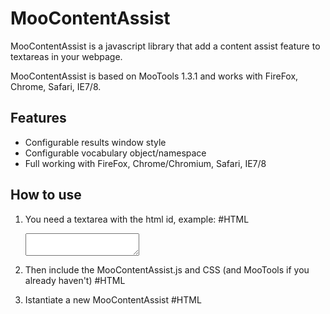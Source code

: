 MooContentAssist
================

MooContentAssist is a javascript library that add a content assist feature to textareas in your webpage.

MooContentAssist is based on MooTools 1.3.1 and works with FireFox, Chrome, Safari, IE7/8.

Features
--------
 * Configurable results window style
 * Configurable vocabulary object/namespace
 * Full working with FireFox, Chrome/Chromium, Safari, IE7/8

How to use
----------

1. You need a textarea with the html id, example:
	#HTML
	<textarea id="myeditor"></textarea>

2. Then include the MooContentAssist.js and CSS (and MooTools if you already haven't)
	#HTML
	<link type="text/css" rel="stylesheet" href="MooContentAssist.css" />
	<script src="js/lib/mootools-core-1.3.1-full-nocompat.js"></script>
	<script src="js/lib/mootools-more-1.3.1.1.js"></script>
	<script src="Source/MooContentAssist.js"></script>

3. Istantiate a new MooContentAssist
	#HTML
	<script type="text/javascript>
		window.addEvent("domready",function(){
			var editorAssisted = new MooContentAssist( {
				"source": document.id("myeditor"),
				"vocabulary" : {
					"key0": null,
					"key1": ["subkey1","subkey2","subkey3"],
					"key2": {
						"subsubkey1": null,
						"subsubkey2": ["a","b","c"],
						"subsubkey3": {
							"a": null,
							"b": ["1","2","3"]
						}
					}
				}
			});
		});
	</script>

Parameters / Options Mandatory
------------------------------
 * source: null,
 * vocabulary: null,

Parameters / Options Extra
------------------------------
 * frameSize - default: 3
 * animationDuration - default: 75
 * vocabularyDiscoverer - default: true
 * vocabularyUrl - default: null
 * vocabularyUrlParam - default: "ns"
 * vocabularyUrlMethod - default: "get"
 * windowPadding - default: {x: 0 y: 5}
 * itemType - default: "li"
 * itemsContainerType - default: "ul"
 * matchedTextItemType - default: "span"
 * aggressiveAssist - default: true
 * namespaceAllowed - default: ["()", "$"]
 * css.item - default: "item"
 * css.itemsContainer - default: "itemsContainer"
 * css.itemSelected - default: "itemSelected"
 * css.messageItem - default: "message"
 * css.matchedText - default: "matched"
 * labels.nothingFound - default: "Nothing was found."
 * labels.ajaxError - default: "Error while retrieving data."
 * vocabularyManager_Render - default: function(obj) {
 * vocabularyManager_Extract - default: function(namespace,vocabulary) {
 * vocabularyManager_GetVocabulary - default: function(namespace) {

Eeverything works if you give the right json words object.
Use this as root: 
    #JS
    words: {
       "key1": 
       "key2": 
       "key3":
    
    }

If the key doesn't have sub-keys you must use an array with strings:
	#JS
	"key_without_subkeys": ["word1","word2","word3"]

If the key has sub-keys you must use objects:
	#JS
	"key_with_subkeys": {
	  "subkey1": ["word","word","word"],
	  "subkey2": ["word","word","word"],
	  "subkey3": ["word","word","word"]
	}

Obviously you could have infinite sub-levels :)

Please see index.html in the git repo if you need a working example. :)

ChangeLog
-----------
* 08 Mar 2011 v.080.2 - namespace parser, now with allowed chars (or strings) in the namespace
* 08 Mar 2011 v.080.1 - configurable items container inside the main box
* 06 Mar 2011 v.080 - MooTools 1.3, several bugfixing, internal API rewritten.* 01 Jul 2010 v0.70.4 - converter from xml to words object, fixed bug on foundlist, fixed bug on assist window position
* 27 Jun 2010 v0.70 - theme changer, new demo with theme toggler
* 11 Jun 2010 v0.70 - configurable number of item shown in the box
* 10 Jun 2010 v0.70 - scrollable result box, scrollable result box shows always the current item in the middle
* 04 Jun 2010 v0.68 - few standard methods for positioning, css rules methods
* 24 May 2010 v0.68 - fixed textarea scroll when inserting keywords, fixed assistWindow position
* 23 May 2010 v0.66 - first dot fixed, occurence text highlight fixed, animation now is a parameter
* 22 May 2010 v0.64 - ie7 fixes
* 21 May 2010 v0.63 - added events "click" and "over" to the shown items, when showing assistWindow first item is already selected, added "." trigger
* 21 May 2010 v0.60 - added styles for items, window positioning 
* 20 May 2010 v0.55 - fixed textarea events
* 16 May 2010 v0.25 - fixed words data structure
* 15 May 2010 v0.15 - added completed text, events and keys
* 13 May 2010 v0.0  - hello word

Screenshots
-----------

![Screenshot 1](http://moocontentassist.altervista.org/img/screenshot.png)
